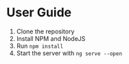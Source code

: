 # User Guide
1. Clone the repository
2. Install NPM and NodeJS
3. Run `npm install`
4. Start the server with `ng serve --open`
